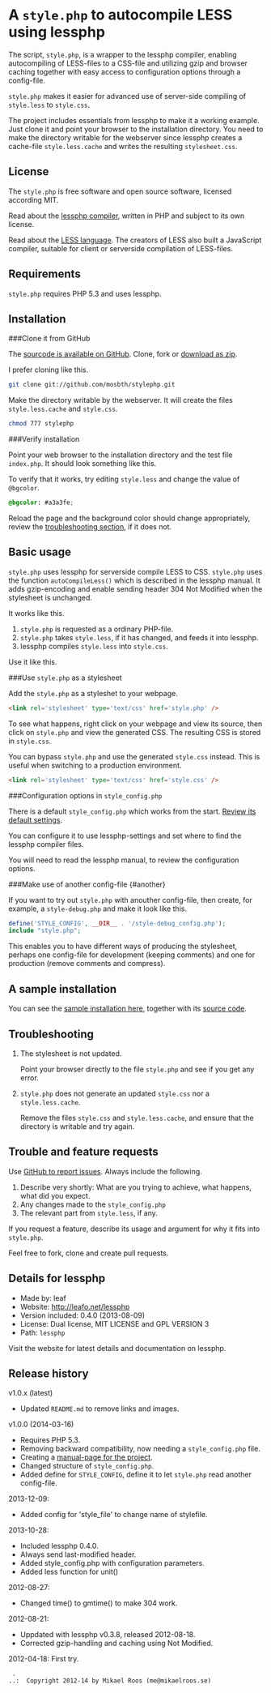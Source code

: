 A `style.php` to autocompile LESS using lessphp
===============================================

The script, `style.php`, is a wrapper to the lessphp compiler, enabling autocompiling of LESS-files to a CSS-file and utilizing gzip and browser caching together with easy access to configuration options through a config-file.

`style.php` makes it easier for advanced use of server-side compiling of `style.less` to `style.css`.

<!--more-->

The project includes essentials from lessphp to make it a working example. Just clone it and point your browser to the installation directory. You need to make the directory writable for the webserver since lessphp creates a cache-file `style.less.cache` and writes the resulting `stylesheet.css`.



License 
--------------------------------------

The `style.php` is free software and open source software, licensed according MIT.

Read about the [lessphp compiler](http://leafo.net/lessphp/), written in PHP and subject to its own license.

Read about the [LESS language](http://lesscss.org/). The creators of LESS also built a JavaScript compiler, suitable for client or serverside compilation of LESS-files.



Requirements 
--------------------------------------

`style.php` requires PHP 5.3 and uses lessphp. 



Installation
--------------------------------------



###Clone it from GitHub

The [sourcode is available on GitHub](https://github.com/mosbth/stylephp). Clone, fork or [download as zip](https://github.com/mosbth/stylephp/archive/master.zip). 

I prefer cloning like this.

```bash
git clone git://github.com/mosbth/stylephp.git
```

Make the directory writable by the webserver. It will create the files `style.less.cache` and `style.css`.

```bash
chmod 777 stylephp
```


###Verify installation

Point your web browser to the installation directory and the test file `index.php`. It should look something like this.

To verify that it works, try editing `style.less` and change the value of `@bgcolor`. 

```css
@bgcolor: #a3a3fe;
```

Reload the page and the background color should change appropriately, review the [troubleshooting section](#trouble), if it does not. 



Basic usage
--------------------------------------

`style.php` uses lessphp for serverside compile LESS to CSS. `style.php` uses the function `autoCompileLess()` which is described in the lessphp manual. It adds gzip-encoding and enable sending header 304 Not Modified when the stylesheet is unchanged.

It works like this.

1. `style.php` is requested as a ordinary PHP-file.
2. `style.php` takes `style.less`, if it has changed, and feeds it into lessphp.
3. lessphp compiles `style.less` into `style.css`.

Use it like this.



###Use `style.php` as a stylesheet

Add the `style.php` as a styleshet to your webpage.

```html
<link rel='stylesheet' type='text/css' href='style.php' />
```

To see what happens, right click on your webpage and view its source, then click on `style.php` and view the generated CSS. The resulting CSS is stored in `style.css`.

You can bypass `style.php` and use the generated `style.css` instead. This is useful when switching to a production environment.

```html
<link rel='stylesheet' type='text/css' href='style.css' />
```



###Configuration options in `style_config.php` 

There is a default `style_config.php` which works from the start. [Review its default settings](https://github.com/mosbth/stylephp/blob/master/style_config.php).

You can configure it to use lessphp-settings and set where to find the lessphp compiler files.

You will need to read the lessphp manual, to review the configuration options.



###Make use of another config-file {#another}

If you want to try out `style.php` with anouther config-file, then create, for example, a `style-debug.php` and make it look like this.

```php
define('STYLE_CONFIG', __DIR__ . '/style-debug_config.php');
include "style.php";
```

This enables you to have different ways of producing the stylesheet, perhaps one config-file for development (keeping comments) and one for production (remove comments and compress).



A sample installation 
--------------------------------------

You can see the [sample installation here]([BASEURL]kod-exempel/lessphp), together with its [source code]([BASEURL]kod-exempel/source.php?dir=lessphp).



Troubleshooting 
--------------------------------------

1. The stylesheet is not updated.

    Point your browser directly to the file `style.php` and see if you get any error.


2. `style.php` does not generate an updated `style.css` nor a `style.less.cache`.

    Remove the files `style.css` and `style.less.cache`, and ensure that the directory is writable and try again.



Trouble and feature requests 
--------------------------------------

Use [GitHub to report issues](https://github.com/mosbth/stylephp/issues). Always include the following.

1. Describe very shortly: What are you trying to achieve, what happens, what did you expect.
2. Any changes made to the `style_config.php`
3. The relevant part from `style.less`, if any.

If you request a feature, describe its usage and argument for why it fits into `style.php`.

Feel free to fork, clone and create pull requests.



Details for lessphp
------------------------------------------------

* Made by: leaf
* Website: http://leafo.net/lessphp
* Version included: 0.4.0 (2013-08-09)
* License: Dual license, MIT LICENSE and GPL VERSION 3
* Path: `lessphp`

Visit the website for latest details and documentation on lessphp.



Release history
------------------------------------------------

v1.0.x (latest)

* Updated `README.md` to remove links and images.


v1.0.0 (2014-03-16)

* Requires PHP 5.3.
* Removing backward compatibility, now needing a `style_config.php` file.
* Creating a [manual-page for the project](http://dbwebb.se/opensource/stylephp).
* Changed structure of `style_config.php`.
* Added define for `STYLE_CONFIG`, define it to let `style.php` read another config-file.


2013-12-09:

* Added config for 'style_file' to change name of stylefile.


2013-10-28: 

* Included lessphp 0.4.0.
* Always send last-modified header.
* Added style_config.php with configuration parameters.
* Added less function for unit()


2012-08-27: 

* Changed time() to gmtime() to make 304 work.


2012-08-21: 

* Uppdated with lessphp v0.3.8, released 2012-08-18. 
* Corrected gzip-handling and caching using Not Modified.


2012-04-18: First try.



```
 .   
..:  Copyright 2012-14 by Mikael Roos (me@mikaelroos.se)
```